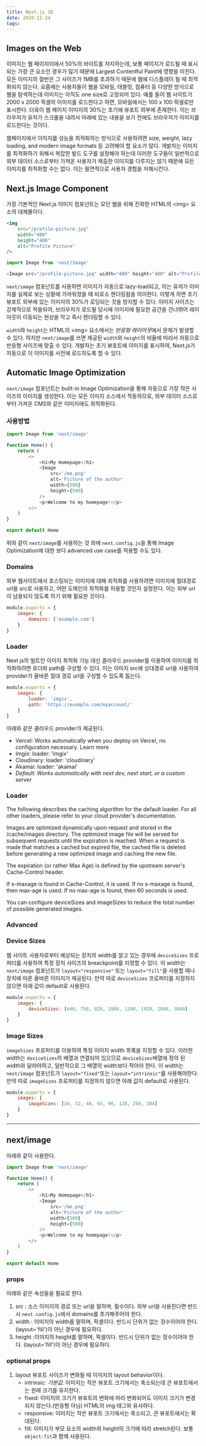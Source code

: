 ```yaml
---
title: Next.js 10
date: 2020-11-24
tags:
---
```


## Images on the Web

이미지는 웹 페이지이에서 50%의 바이트를 차지하는데, 보통 페이지가 로드될 때 표시되는 가장 큰 요소인 경우가 많기 때문에 Largest Contentful Paint에 영향을 미친다. 모든 이미지의 절반은 그 사이즈가 1MB를 초과하기 때문에 웹에 디스플레이 될 때 최적화되지 않는다. 요즘에는 사용자들이 웹을 모바일, 태블릿, 컴퓨터 등 다양한 방식으로 웹을 탐색하는데 이미지는 아직도 one size로 고정되어 있다. 예를 들어 웹 사이트가 2000 x 2000 픽셀의 이미지를 로드한다고 하면, 모바일에서는 100 x 100 픽셀로만 표시한다. 더욱이 웹 페이지 이미지의 30%는 초기에 뷰포트 외부에 존재한다. 이는 브라우저가 유저가 스크롤을 내려서 아래에 있는 내용을 보기 전에도 브라우저가 이미지를 로드한다는 것이다.

웹페이지에서 이미지를 성능을 최적화하는 방식으로 사용하려면 size, weight, lazy loading, and modern image formats 등 고려해야 할 요소가 많다. 개발자는 이미지를 최적화하기 위해서 복잡한 빌드 도구를 설정해야 하는데 이러한 도구들이 일반적으로 외부 데이터 소스로부터 가져온 사용자가 제출한 이미지를 다루지는 않기 때문에 모든 이미지를 최적화할 수는 없다. 이는 필연적으로 사용자 경험을 저해시킨다.

## Next.js Image Component

가장 기본적인 Next.js 이미지 컴포넌트는 모던 웹을 위해 진화한 HTML의 \<img\> 요소의 대체물이다.

```html
<img
    src="/profile-picture.jpg"
    width="400"
    height="400"
    alt="Profile Picture"
/>
```

```javascript
import Image from 'next/image'

<Image src="/profile-picture.jpg" width="400" height="400" alt="Profile Picture">
```

`next/image` 컴포넌트를 사용하면 이미지가 자동으로 lazy-load되고, 이는 유저가 이미지를 실제로 보는 상황에 가까워졌을 때 비로소 렌더링됨을 의미한다. 이렇게 하면 초기 뷰포트 외부에 있는 이미지의 30%가 로딩되는 것을 방지할 수 있다. 이미지 사이즈는 강제적으로 적용되어, 브라우저가 로드될 당시에 이미지에 필요한 공간을 건너뛰어 레이아웃이 이동되는 현상을 막고 즉시 렌더링할 수 있다.

`width`와 `height`는 HTML의 \<img\> 요소에서는 *반응형 레이아웃*에서 문제가 발생할 수 있다. 하지만 `next/image`를 쓰면 제공된 `width`와 `height`의 비율에 따라서 자동으로 반응형 사이즈에 맞출 수 있다. 개발자는 초기 뷰포트에 이미지를 표시하여, Next.js가 자동으로 이 이미지를 사전에 로드하도록 할 수 있다.

## Automatic Image Optimization

`next/image` 컴포넌트는 built-in Image Optimization을 통해 자동으로 가장 작은 사이즈의 이미지를 생성한다. 이는 모든 이미지 소스에서 작동하므로, 외부 데이터 소스로 부터 가져온 CMS와 같은 이미지에도 최적화된다.

### 사용방법

```javascript
import Image from 'next/image'

function Home() {
    return (
        <>
            <h1>My Homepage</h1>
            <Image
                src='/me.png'
                alt='Picture of the author'
                width={500}
                height={500}
            />
            <p>Welcome to my homepage!</p>
        </>
    )
}

export default Home
```

위와 같이 `next/image`를 사용하는 것 외에 `next.config.js`을 통해 Image Optimization에 대한 보다 advanced use case를 적용할 수도 있다.

### Domains

외부 웹사이트에서 호스팅되는 이미지에 대해 죄적화를 사용하려면 이미지에 절대경로 url을 src로 사용하고, 어떤 도메인의 최적화를 허용할 것인지 설정한다. 이는 외부 url이 남용되지 않도록 하기 위해 필요한 것이다.

```javascript
module.exports = {
    images: {
        domains: ['example.com']
    }
}
```

### Loader

Next js의 빌트인 이미지 최적화 기능 대신 클라우드 provider를 이용하여 이미지를 최적화하려면 로더와 path를 구성할 수 있다. 이는 이미지 src에 상대경로 url을 사용하여 provider가 올바른 절대 경로 url을 구성할 수 있도록 돕는다.

```javascript
module.exports = {
    images: {
        loader: 'imgix',
        path: 'https://example.com/myaccount/'
    }
}
```

아래와 같은 클라우드 provider가 제공된다.

-   Vercel: Works automatically when you deploy on Vercel, no configuration necessary. Learn more
-   Imgix: loader: 'imgix'
-   Cloudinary: loader: 'cloudinary'
-   Akamai: loader: 'akamai'
-   _Default: Works automatically with next dev, next start, or a custom server_

### Loader

The following describes the caching algorithm for the default loader. For all other loaders, please refer to your cloud provider's documentation.

Images are optimized dynamically upon request and stored in the <distDir>/cache/images directory. The optimized image file will be served for subsequent requests until the expiration is reached. When a request is made that matches a cached but expired file, the cached file is deleted before generating a new optimized image and caching the new file.

The expiration (or rather Max Age) is defined by the upstream server's Cache-Control header.

If s-maxage is found in Cache-Control, it is used. If no s-maxage is found, then max-age is used. If no max-age is found, then 60 seconds is used.

You can configure deviceSizes and imageSizes to reduce the total number of possible generated images.

### Advanced

### Device Sizes

웹 사이트 사용자로부터 예상되는 장치의 width를 알고 있는 경우에 `deviceSizes` 프로퍼티를 사용하여 특정 장치 사이즈의 breackpoint를 지정할 수 있다. 이 width는 `next/image` 컴포넌트가 `layout="responsive"` 또는 `layout="fill"`을 사용할 때나 장치에 따른 올바른 이미지가 제공된다. 만약 따로 `deviceSizes` 프로퍼티를 지정하지 않으면 아래 값이 default로 사용된다.

```javascript
module.exports = {
    images: {
        deviceSizes: [640, 750, 828, 1080, 1200, 1920, 2048, 3840]
    }
}
```

### Image Sizes

`imageSizes` 프로퍼티를 이용하여 특정 이미지 width 목록을 지정할 수 있다. 이러한 width는 `deviceSizes`의 배열과 연결되어 있으므로 `deviceSizes`배열에 정의 된 width와 달라야하고, 일반적으로 그 배열의 width보다 작아야 한다. 이 width는 `next/image` 컴포넌트가 `layout="fixed"`또는 `layout="intrinsic"`를 사용해야한다. 만약 따로 `imageSizes` 프로퍼티를 지정하지 않으면 아래 값이 default로 사용된다.

```javascript
module.exports = {
    images: {
        imageSizes: [16, 32, 48, 64, 96, 128, 256, 384]
    }
}
```

---

## next/image

아래와 같이 사용한다.

```javascript
import Image from 'next/image'

function Home() {
    return (
        <>
            <h1>My Homepage</h1>
            <Image
                src='/me.png'
                alt='Picture of the author'
                width={500}
                height={500}
            />
            <p>Welcome to my homepage!</p>
        </>
    )
}

export default Home
```

### props

아래와 같은 속성들을 필요로 한다.

1. src
   : 소스 이미지의 경로 또는 url을 말하며, 필수이다. 외부 url을 사용한다면 반드시 `next.config.js`에서 domains를 추가해주어야 한다.
2. width
   : 이미지의 width를 말하며, 픽셀이다. 반드시 단위가 없는 정수이어야 한다. (layout='fill')이 아닌 경우에 필요하다.
3. height
   :이미지의 height를 말하며, 픽셀이다. 반드시 단위가 없는 정수이어야 한다. (layout='fill')이 아닌 경우에 필요하다.

### optional props

1. layout
   뷰포트 사이즈가 변화될 때 이미지의 layout behavior이다.
    - intrinsic: _기본값._ 이미지는 작은 뷰포트 크기에서는 축소되는데 큰 뷰포트에서는 원래 크기를 유지한다.
    - fixed: 이미지의 크기가 뷰포트의 변화에 따라 변화되어도 이미지 크기가 변경되지 않는다.(반응형 아님) HTML의 img 태그와 유사하다.
    - responsive: 이미지는 작은 뷰포트 크기에서는 축소되고, 큰 뷰포트에서는 확대된다.
    - fill: 이미지가 부모 요소의 width와 height의 크기에 따라 stretch된다. 보통 `object-fit`과 함께 사용된다.
